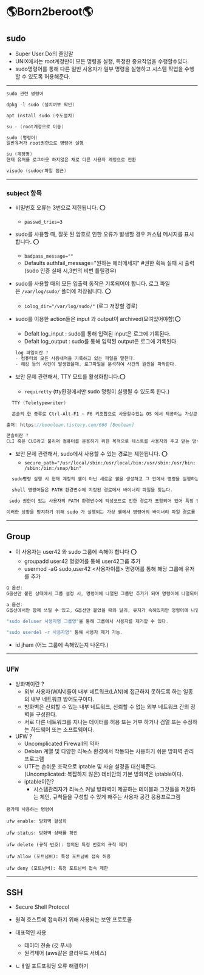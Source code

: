 # **🌎Born2beroot🌎**

## **sudo**

- Super User Do의 줄임말
- UNIX에서는 root계정만이 모든 명령을 실행, 특정한 중요작업을 수행할수있다.
- sudo명령어를 통해 다른 일반 사용자가 일부 명령을 실행하고 시스템 작업을 수행할 수 있도록 허용해준다.

---

```c
sudo 관련 명령어

dpkg -l sudo (설치여부 확인)

apt install sudo (수도설치)

su - (root계정으로 이동)

sudo (명령어)
일반유저가 root권한으로 명령어 실행

su (계정명)
현재 유저를 로그아웃 하지않은 채로 다른 사용자 계정으로 전환

visudo (sudoer파일 접근)

```

---

### subject 항목

- 비밀번호 오류는 3번으로 제한됩니다. ⭕️

  - `passwd_tries=3`

- sudo를 사용할 때, 잘못 된 암호로 인한 오류가 발생할 경우 커스텀 메시지를 표시합니다. ⭕️

  - `badpass_message=""`
  - Defaults authfail_message="원하는 에러메세지" #권한 획득 실패 시 출력 (sudo 인증 실패 시,3번의 비번 틀릴경우)

- sudo를 사용할 때의 모든 입출력 동작은 기록되어야 합니다. 로그 파일은 `/var/log/sudo/` 폴더에 저장됩니다. ⭕️
  - `iolog_dir="/var/log/sudo/"` (로그 저장할 경로)
- sudo를 이용한 action들은 input 과 output이 archived(모여있어야함)⭕️

  - Defalt log_input : sudo를 통해 입력된 input은 로그에 기록된다.
  - Defalt log_output : sudo를 통해 입력된 output은 로그에 기록된다

  ```c
  log 파일이란 ?
  - 컴퓨터의 모든 사용내역을 기록하고 있는 파일을 말한다.
  - 해킹 등의 사건이 발생했을때, 로그파일을 분석하여 사건의 원인을 파악한다.
  ```

- 보안 문제 관련해서, TTY 모드를 활성화합니다.⭕️
  - `requiretty` (tty환경에서만 sudo 명령이 실행될 수 있도록 한다.)

```c
  TTY (Teletypewriter)

  콘솔의 한 종류로 Ctrl-Alt-F1 ~ F6 키조합으로 사용할수있는 OS 에서 제공하는 가상콘솔 이다. 실제 물리적인 장치가 연결된것이 아니기 때문에 커널에서 터미널을 emulation 한다. TTY화면간 이동은 ALT+F1~F6이며 GUI환경 복귀는 ALT+F7이다.

출처: https://booolean.tistory.com/666 [Boolean]

콘솔이란 ?
CLI 혹은 CUI라고 불리며 컴퓨터를 운용하기 위한 목적으로 테스트를 사용자와 주고 받는 방식의 인터페이스를 말한다.

```

- 보안 문제 관련해서, sudo에서 사용할 수 있는 경로는 제한됩니다. ⭕️
  - `secure_path="/usr/local/sbin:/usr/local/bin:/usr/sbin:/usr/bin:/sbin:/bin:/snap/bin"`

```c
  sudo명령 실행 시 현재 계정의 쉘이 아닌 새로운 쉘을 생성하고 그 안에서 명령을 실행하는데, 이 때 명령을 찾을 경로를 나열한 환경변수인 PATH값이 secure_path

  shell 명령어들은 PATH 환경변수에 지정된 경로에서 바이너리 파일을 찾는다.

 sudo 권한이 있는 사용자의 PATH 환경변수에 악성코드로 인한 경로가 포함되어 있어 특정 명령 실행시 해당 경로에서 악성 파일이 실행될 경우 유저가 sudo를 통해 시스템 전반에 대한 권한을 부여받은 채 해당 명령을 실행한다면 시스템에 큰 문제가 생길 것이다.

이러한 상황을 방지하기 위해 sudo 가 실행되는 가상 쉘에서 명령어의 바이너리 파일 경로를 secure_path 로 제한하는 것이다.
```

---

## Group

- 이 사용자는 user42 와 sudo 그룹에 속해야 합니다 ⭕️
  - groupadd user42 명령어를 통해 user42그룹 추가
  - usermod -aG sudo,user42 <사용자이름> 명령어를 통해 해당 그룹에 유저를 추가

```c
G 옵션:
G옵션만 붙힌 상태에서 그룹 설정 시, 명령어에 나열된 그룹만 추가가 되며 명령어에 나열되어 있지 않지만 유저가 속해있는 그룹은 전부 탈퇴된다.

a 옵션:
G옵션에서만 함께 쓰일 수 있고, G옵션만 붙었을 때와 달리, 유저가 속해있지만 명령어에 나열되어있지 않는 그룹에 관하여 탈퇴처리 되지 않는다.

"sudo deluser 사용자명 그룹명"을 통해 그룹에서 사용자를 제거할 수 있다.

"sudo userdel -r 사용자명" 통해 사용자 제거 가능.
```

- id jham (어느 그룹에 속해있는지 나온다.)

---

## `UFW`

- 방화벽이란 ?
  - 외부 사용자(WAN)들이 내부 네트워크(LAN)에 접근하지 못하도록 하는 일종의 내부 네트워크 방어도구이다.
  - 방화벽은 신뢰할 수 있는 내부 네트워크, 신뢰할 수 없는 외부 네트워크 간의 장벽을 구성한다.
  - 서로 다른 네트워크를 지나는 데이터를 허용 또는 거부 하거나 검열 또는 수정하는 하드웨어 또는 소프트웨어다.
- UFW ?
  - Uncomplicated Firewall의 약자
  - Debian 계열 및 다양한 리눅스 환경에서 작동되는 사용하기 쉬운 방화벽 관리 프로그램
  - UTF는 손쉬운 조작으로 iptable 및 사슬 설정을 대신해준다.(Uncomplicated: 복잡하지 않은) 데비안의 기본 방화벽은 iptable이다.
  - iptable이란?
    - 시스템관리자가 리눅스 커널 방화벽이 제공하는 테이블과 그것들을 저장하는 체인, 규칙들을 구성할 수 있게 해주는 사용자 공간 응용프로그램

```
평가때 사용하는 명령어

ufw enable: 방화벽 활성화

ufw status: 방화벽 상태를 확인

ufw delete (규칙 번호): 정의된 특정 번호의 규칙 제거

ufw allow (포트넘버): 특정 포트넘버 접속 허용

ufw deny (포트넘버): 특정 포트넘버 접속 제한
```

---

## SSH

- Secure Shell Protocol
- 원격 호스트에 접속하기 위해 사용되는 보안 프로토콜
- 대표적인 사용

  - 데이터 전송 (깃 푸시)
  - 원격제어 (aws같은 클라우드 서비스)

- ㄴㅐ일 포트포워딩 오류 해결하기
